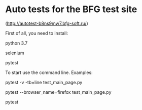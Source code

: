 # Auto tests for the BFG test site
(http://autotest-b8ns9mw7.bfg-soft.ru/)

First of all, you need to install:

python 3.7

selenium

pytest



To start use the command line. Examples:

 pytest -v -tb=line test_main_page.py
 
 pytest --browser_name=firefox test_main_page.py
 
 pytest

